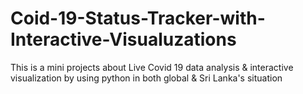 # Coid-19-Status-Tracker-with-Interactive-Visualuzations
This is a mini projects about Live Covid 19 data analysis &amp; interactive visualization by using python in both global &amp; Sri Lanka's situation
